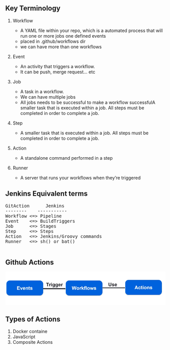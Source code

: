 ## Key Terminology

1) Workflow
    - A YAML file within your repo, which is a automated process that will run one or more jobs one defined events
    - placed in .github/workflows dir
    - we can have more than one workflows

2) Event
    - An activity that triggers a workflow.
    - It can be push, merge request... etc

3) Job
    - A task in a workflow.
    - We can have multiple jobs
    - All jobs needs to be successful to make a workflow successfulA smaller task that is executed within a job. All steps must be completed in order to complete a job.

4) Step
    - A smaller task that is executed within a job. All steps must be completed in order to complete a job.
    
5) Action
    - A standalone command performed in a step
    
6) Runner
    - A server that runs your workflows when they’re triggered



## Jenkins Equivalent terms

<pre>
GitAction      Jenkins
--------    -----------
Workflow <=> Pipeline
Event    <=> BuildTriggers
Job      <=> Stages
Step     <=> Steps
Action   <=> Jenkins/Groovy commands
Runner   <=> sh() or bat()

</pre>

## Github Actions
![Action_Flow_Diag](img/image.png)

## Types of Actions

1) Docker containe
2) JavaScript
3) Composite Actions



